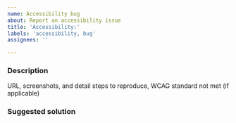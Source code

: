 ```yaml
---
name: Accessibility bug
about: Report an accessibility issue
title: 'Accessibility:'
labels: 'accessibility, bug'
assignees: ''

---
```


### Description
URL, screenshots, and detail steps to reproduce, WCAG standard not met (if applicable)

### Suggested solution
